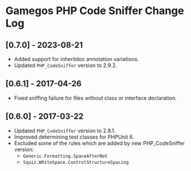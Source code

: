 # Gamegos PHP Code Sniffer Change Log

## [0.7.0] - 2023-08-21
* Added support for inheritdoc annotation variations.
* Updated `PHP_CodeSniffer` version to 2.9.2.

## [0.6.1] - 2017-04-26
* Fixed sniffing failure for files without class or interface declaration.

## [0.6.0] - 2017-03-22
* Updated `PHP_CodeSniffer` version to 2.8.1.
* Improved determining test classes for PHPUnit 6.
* Excluded some of the rules which are added by new PHP_CodeSniffer version:
  * `Generic.Formatting.SpaceAfterNot`
  * `Squiz.WhiteSpace.ControlStructureSpacing`

